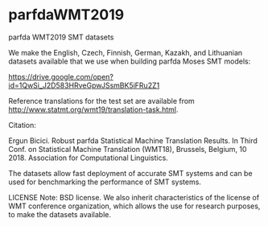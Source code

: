 # parfdaWMT2019
parfda WMT2019 SMT datasets

We make the English, Czech, Finnish, German, Kazakh, and Lithuanian datasets available that we use when building parfda Moses SMT models:

https://drive.google.com/open?id=1QwSi_J2D583HRveGpwJSsmBK5iFRu2Z1

Reference translations for the test set are available from http://www.statmt.org/wmt19/translation-task.html. 


Citation:

Ergun Bicici. Robust parfda Statistical Machine Translation Results. In Third Conf. on Statistical Machine Translation (WMT18), Brussels, Belgium, 10 2018. Association for Computational Linguistics.

The datasets allow fast deployment of accurate SMT systems and can be used for benchmarking the performance of SMT systems.

LICENSE Note: BSD license. We also inherit characteristics of the license of WMT conference organization, which allows the use for research purposes, to make the datasets available.
